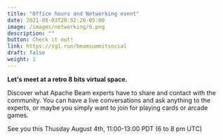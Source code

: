 ```yaml
---
title: "Office hours and Networking event"
date: 2021-08-03T20:52:20-05:00
image: /images/networking/6.png
description: ""
button: Check it out! 
link: https://sg1.run/beamsummitsocial
draft: false
weight: 1
---
```


**Let's meet at a retro 8 bits virtual space.**

Discover what Apache Beam experts have to share and contact with the community. You can have a live conversations and ask anything to the experts, or maybe you simply want to join for playing cards or arcade games. 

See you this Thusday August 4th, 11:00-13:00 PDT (6 to 8 pm UTC)


